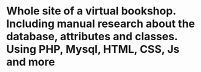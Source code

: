 # Whole site of a virtual bookshop. Including manual research about the database, attributes and classes. Using PHP, Mysql, HTML, CSS, Js and more 
